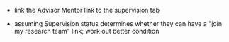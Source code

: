 
* link the Advisor Mentor link to the supervision tab

* assuming Supervision status determines whether they can have a "join my research team" link; work out better condition